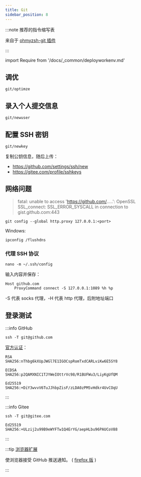 ```yaml
---
title: Git
sidebar_position: 8
---
```


:::note 推荐的指令缩写表

来自于 [ohmyzsh-git 插件](https://gitee.com/mirrors/oh-my-zsh/blob/master/plugins/git/README.md)

:::

import Require from '/docs/_common/deployworkenv.md'

<Require />

## 调优

    git/optimze

## 录入个人提交信息

    git/newuser

## 配置 SSH 密钥

    git/newkey

复制公钥信息，随后上传：

- https://github.com/settings/ssh/new
- https://gitee.com/profile/sshkeys

## 网络问题

> fatal: unable to access 'https://github.com/.....': OpenSSL SSL_connect: SSL_ERROR_SYSCALL in connection to gist.github.com:443

    git config --global http.proxy 127.0.0.1:<port>

Windows:

    ipconfig /flushdns

### 代理 SSH 协议

    nano -m ~/.ssh/config

输入内容并保存：

```
Host github.com
    ProxyCommand connect -S 127.0.0.1:1089 %h %p
```

-S 代表 socks 代理，-H 代表 http 代理，后附地址端口

## 登录测试

<div className="no-admonition-uppercase-title">

:::info GitHub

    ssh -T git@github.com

[官方认证](https://docs.github.com/cn/authentication/keeping-your-account-and-data-secure/githubs-ssh-key-fingerprints)：

```
RSA
SHA256:nThbg6kXUpJWGl7E1IGOCspRomTxdCARLviKw6E5SY8

ECDSA
SHA256:p2QAMXNIC1TJYWeIOttrVc98/R1BUFWu3/LiyKgUfQM

Ed25519
SHA256:+DiY3wvvV6TuJJhbpZisF/zLDA0zPMSvHdkr4UvCOqU
```

:::

:::info Gitee

    ssh -T git@gitee.com

```
Ed25519
SHA256:+ULzij2u99B9eWYFTw1Q4ErYG/aepHLbu96PAUCoV88
```

:::

</div>

:::tip [浏览器扩展](https://chrome.google.com/webstore/detail/notifier-for-github/lmjdlojahmbbcodnpecnjnmlddbkjhnn)

使浏览器接受 GitHub 推送通知。
( [firefox 版](https://addons.mozilla.org/zh-CN/firefox/addon/notifier-for-github) )

:::
